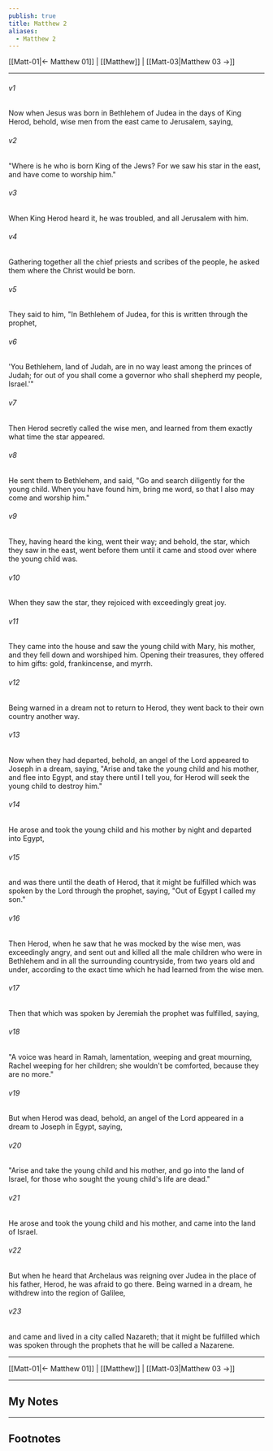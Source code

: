 ```yaml
---
publish: true
title: Matthew 2
aliases:
  - Matthew 2
---
```


[[Matt-01|← Matthew 01]] | [[Matthew]] | [[Matt-03|Matthew 03 →]]
***



###### v1 
Now when Jesus was born in Bethlehem of Judea in the days of King Herod, behold, wise men from the east came to Jerusalem, saying, 

###### v2 
"Where is he who is born King of the Jews? For we saw his star in the east, and have come to worship him." 

###### v3 
When King Herod heard it, he was troubled, and all Jerusalem with him. 

###### v4 
Gathering together all the chief priests and scribes of the people, he asked them where the Christ would be born. 

###### v5 
They said to him, "In Bethlehem of Judea, for this is written through the prophet, 

###### v6 
'You Bethlehem, land of Judah, are in no way least among the princes of Judah; for out of you shall come a governor who shall shepherd my people, Israel.'" 

###### v7 
Then Herod secretly called the wise men, and learned from them exactly what time the star appeared. 

###### v8 
He sent them to Bethlehem, and said, "Go and search diligently for the young child. When you have found him, bring me word, so that I also may come and worship him." 

###### v9 
They, having heard the king, went their way; and behold, the star, which they saw in the east, went before them until it came and stood over where the young child was. 

###### v10 
When they saw the star, they rejoiced with exceedingly great joy. 

###### v11 
They came into the house and saw the young child with Mary, his mother, and they fell down and worshiped him. Opening their treasures, they offered to him gifts: gold, frankincense, and myrrh. 

###### v12 
Being warned in a dream not to return to Herod, they went back to their own country another way. 

###### v13 
Now when they had departed, behold, an angel of the Lord appeared to Joseph in a dream, saying, "Arise and take the young child and his mother, and flee into Egypt, and stay there until I tell you, for Herod will seek the young child to destroy him." 

###### v14 
He arose and took the young child and his mother by night and departed into Egypt, 

###### v15 
and was there until the death of Herod, that it might be fulfilled which was spoken by the Lord through the prophet, saying, "Out of Egypt I called my son." 

###### v16 
Then Herod, when he saw that he was mocked by the wise men, was exceedingly angry, and sent out and killed all the male children who were in Bethlehem and in all the surrounding countryside, from two years old and under, according to the exact time which he had learned from the wise men. 

###### v17 
Then that which was spoken by Jeremiah the prophet was fulfilled, saying, 

###### v18 
"A voice was heard in Ramah, lamentation, weeping and great mourning, Rachel weeping for her children; she wouldn't be comforted, because they are no more." 

###### v19 
But when Herod was dead, behold, an angel of the Lord appeared in a dream to Joseph in Egypt, saying, 

###### v20 
"Arise and take the young child and his mother, and go into the land of Israel, for those who sought the young child's life are dead." 

###### v21 
He arose and took the young child and his mother, and came into the land of Israel. 

###### v22 
But when he heard that Archelaus was reigning over Judea in the place of his father, Herod, he was afraid to go there. Being warned in a dream, he withdrew into the region of Galilee, 

###### v23 
and came and lived in a city called Nazareth; that it might be fulfilled which was spoken through the prophets that he will be called a Nazarene.

***
[[Matt-01|← Matthew 01]] | [[Matthew]] | [[Matt-03|Matthew 03 →]]

---
## My Notes

---
## Footnotes